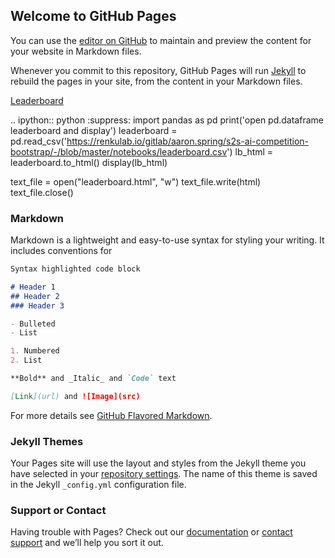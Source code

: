 ## Welcome to GitHub Pages

You can use the [editor on GitHub](https://github.com/aaronspring/test_website/edit/gh-pages/index.md) to maintain and preview the content for your website in Markdown files.

Whenever you commit to this repository, GitHub Pages will run [Jekyll](https://jekyllrb.com/) to rebuild the pages in your site, from the content in your Markdown files.

[Leaderboard](https://renkulab.io/gitlab/aaron.spring/s2s-ai-competition-bootstrap/-/blob/master/notebooks/leaderboard.html)

.. ipython:: python
   :suppress:
   import pandas as pd
   print('open pd.dataframe leaderboard and display')
   leaderboard = pd.read_csv('https://renkulab.io/gitlab/aaron.spring/s2s-ai-competition-bootstrap/-/blob/master/notebooks/leaderboard.csv')
   lb_html = leaderboard.to_html()
   display(lb_html)
   
   text_file = open("leaderboard.html", "w")
   text_file.write(html)
   text_file.close()


### Markdown

Markdown is a lightweight and easy-to-use syntax for styling your writing. It includes conventions for

```markdown
Syntax highlighted code block

# Header 1
## Header 2
### Header 3

- Bulleted
- List

1. Numbered
2. List

**Bold** and _Italic_ and `Code` text

[Link](url) and ![Image](src)
```

For more details see [GitHub Flavored Markdown](https://guides.github.com/features/mastering-markdown/).

### Jekyll Themes

Your Pages site will use the layout and styles from the Jekyll theme you have selected in your [repository settings](https://github.com/aaronspring/test_website/settings). The name of this theme is saved in the Jekyll `_config.yml` configuration file.

### Support or Contact

Having trouble with Pages? Check out our [documentation](https://docs.github.com/categories/github-pages-basics/) or [contact support](https://support.github.com/contact) and we’ll help you sort it out.
